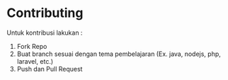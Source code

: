 # Contributing

Untuk kontribusi lakukan :

1. Fork Repo
2. Buat branch sesuai dengan tema pembelajaran (Ex. java, nodejs, php, laravel, etc.)
3. Push dan Pull Request